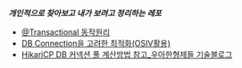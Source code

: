 ***개인적으로 찾아보고 내가 보려고 정리하는 레포***

- [@Transactional 동작원리](https://github.com/song960530/TIL/tree/main/spring/transaction)
- [DB Connection을 고려한 최적화(OSIV활용)](https://github.com/song960530/TIL/tree/main/spring/OSIV)
- [HikariCP DB 커넥션 풀 계산방법 참고_우아한형제들 기술블로그](https://techblog.woowahan.com/2663/)

